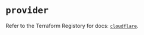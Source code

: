 # `provider`

Refer to the Terraform Registory for docs: [`cloudflare`](https://registry.terraform.io/providers/cloudflare/cloudflare/4.13.0/docs).
